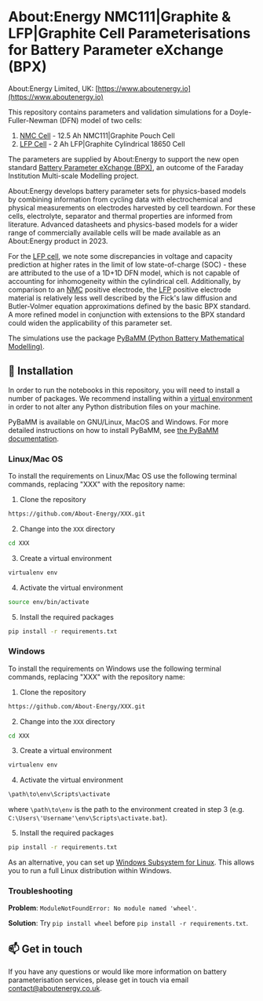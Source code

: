 # About:Energy NMC111|Graphite & LFP|Graphite Cell Parameterisations for Battery Parameter eXchange (BPX)

About:Energy Limited, UK: 
[https://www.aboutenergy.io](https://www.aboutenergy.io)

This repository contains parameters and validation simulations for a Doyle-Fuller-Newman (DFN) model of two cells:

1. [NMC Cell](NMC) - 12.5 Ah NMC111|Graphite Pouch Cell
2. [LFP Cell](LFP) - 2 Ah LFP|Graphite Cylindrical 18650 Cell

The parameters are supplied by About:Energy to support the new open standard [Battery Parameter eXchange (BPX)](https://github.com/pybamm-team/BPX/), an outcome of the Faraday Institution Multi-scale Modelling project.

About:Energy develops battery parameter sets for physics-based models by combining information from cycling data with electrochemical and physical measurements on electrodes harvested by cell teardown. For these cells, electrolyte, separator and thermal properties are informed from literature. Advanced datasheets and physics-based models for a wider range of commercially available cells will be made available as an About:Energy product in 2023.

For the [LFP cell](LFP), we note some discrepancies in voltage and capacity prediction at higher rates in the limit of low state-of-charge (SOC) - these are attributed to the use of a 1D+1D DFN model, which is not capable of accounting for inhomogeneity within the cylindrical cell. Additionally, by comparison to an [NMC](NMC) positive electrode, the [LFP](LFP) positive electrode material is relatively less well described by the Fick's law diffusion and Butler-Volmer equation approximations defined by the basic BPX standard. A more refined model in conjunction with extensions to the BPX standard could widen the applicability of this parameter set.

The simulations use the package [PyBaMM (Python Battery Mathematical Modelling)](https://www.pybamm.org/).

## 🚀 Installation
In order to run the notebooks in this repository, you will need to install a number of packages. We recommend installing within a [virtual environment](https://docs.python.org/3/tutorial/venv.html) in order to not alter any Python distribution files on your machine.

PyBaMM is available on GNU/Linux, MacOS and Windows. For more detailed instructions on how to install PyBaMM, see [the PyBaMM documentation](https://pybamm.readthedocs.io/en/latest/install/GNU-linux.html#user-install).

### Linux/Mac OS
To install the requirements on Linux/Mac OS use the following terminal commands, replacing "XXX" with the repository name:

1. Clone the repository
```bash
https://github.com/About-Energy/XXX.git
```
2. Change into the `XXX` directory 
```bash
cd XXX
```
3. Create a virtual environment
```bash
virtualenv env
```
4. Activate the virtual environment 
```bash
source env/bin/activate
```
5. Install the required packages
```bash 
pip install -r requirements.txt
```

### Windows
To install the requirements on Windows use the following terminal commands, replacing "XXX" with the repository name:

1. Clone the repository
```bash
https://github.com/About-Energy/XXX.git
```
2. Change into the `XXX` directory 
```bash
cd XXX
```
3. Create a virtual environment
```bash
virtualenv env
```
4. Activate the virtual environment 
```bash
\path\to\env\Scripts\activate
```
where `\path\to\env` is the path to the environment created in step 3 (e.g. `C:\Users\'Username'\env\Scripts\activate.bat`).

5. Install the required packages
```bash 
pip install -r requirements.txt
```

As an alternative, you can set up [Windows Subsystem for Linux](https://docs.microsoft.com/en-us/windows/wsl/about). This allows you to run a full Linux distribution within Windows.

### Troubleshooting
**Problem**: `ModuleNotFoundError: No module named 'wheel'`.

**Solution**: Try `pip install wheel` before `pip install -r requirements.txt`.

## 📫 Get in touch
If you have any questions or would like more information on battery parameterisation services, please get in touch via email <contact@aboutenergy.co.uk>.


